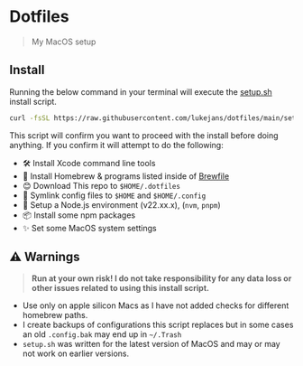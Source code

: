 # Dotfiles

> My MacOS setup

## Install

Running the below command in your terminal will execute the [setup.sh](./setup.sh) install script.

```sh
curl -fsSL https://raw.githubusercontent.com/lukejans/dotfiles/main/setup.sh | bash
```

This script will confirm you want to proceed with the install before doing anything. If you confirm it will attempt to do the following:

- 🛠️ Install Xcode command line tools
- 🍺 Install Homebrew & programs listed inside of [Brewfile](./Brewfile)
- 😊 Download This repo to `$HOME/.dotfiles`
- 🔗 Symlink config files to `$HOME` and `$HOME/.config`
- 🌱 Setup a Node.js environment (v22.xx.x), (`nvm`, `pnpm`)
- 📦 Install some npm packages
- ✨ Set some MacOS system settings

## ⚠️ Warnings

> **Run at your own risk! I do not take responsibility for any data loss or other issues related to using this install script.**

- Use only on apple silicon Macs as I have not added checks for different homebrew paths.
- I create backups of configurations this script replaces but in some cases an old `.config.bak` may end up in `~/.Trash`
- `setup.sh` was written for the latest version of MacOS and may or may not work on earlier versions.
